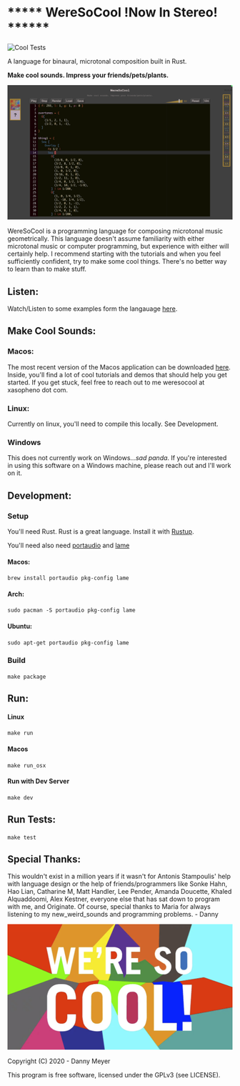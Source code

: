 # ***** WereSoCool __!Now In Stereo!__ ******
![Cool Tests](https://github.com/xasopheno/WereSoCool/workflows/Cool%20Tests/badge.svg)

A language for binaural, microtonal composition built in Rust.

**Make cool sounds. Impress your friends/pets/plants.**

![WereSoCool](https://raw.githubusercontent.com/xasopheno/weresocool/master/imgs/application.png)

WereSoCool is a programming language for composing microtonal music geometrically. This language doesn't assume
familiarity with either microtonal music or computer programming, but experience with either will certainly help. I recommend starting with the tutorials and when you feel sufficiently confident,  try to make some cool things. There's no better way to learn than to make stuff.

## Listen:

Watch/Listen to some examples form the langauage [here](https://www.weresocool.org/play/arcs).

## Make Cool Sounds:

### Macos:

The most recent version of the Macos application can be downloaded [here](https://www.weresocool.org/downloads).
Inside, you'll find a lot of cool tutorials and demos that should help you get started. If you get stuck, feel free to reach out to me weresocool at xasopheno dot com. 

### Linux:
Currently on linux, you'll need to compile this locally. See Development. 


### Windows
This does not currently work on Windows...<em>sad panda</em>. If you're interested in using this software on a Windows machine, please
    reach out and I'll work on it. 


## Development:

### Setup
You'll need Rust. Rust is a great language. Install it with [Rustup](https://www.rust-lang.org/en-US/install.html).

You'll need also need [portaudio](https://github.com/RustAudio/rust-portaudio) and [lame](https://lame.sourceforge.io/)

#### Macos:
`brew install portaudio pkg-config lame`

#### Arch:
`sudo pacman -S portaudio pkg-config lame`

#### Ubuntu:
`sudo apt-get portaudio pkg-config lame`

### Build
`make package`

## Run: 
#### Linux
`make run`

#### Macos
`make run_osx`

#### Run with Dev Server
`make dev`

## Run Tests:
`make test`

## Special Thanks:
This wouldn't exist in a million years if it wasn't for Antonis Stampoulis'
help with language design or the help of friends/programmers like
Sonke Hahn, Hao Lian, Catharine M, Matt Handler, Lee Pender, Amanda Doucette, Khaled Alquaddoomi, 
Alex Kestner, everyone else that has sat down to program with me, and Originate. 
Of course, special thanks to Maria for always listening to my new_weird_sounds 
and programming problems. - Danny

![WereSoCool](https://raw.githubusercontent.com/xasopheno/weresocool/master/imgs/cover.png)

Copyright (C) 2020 - Danny Meyer

This program is free software, licensed under the GPLv3 (see LICENSE).

